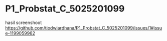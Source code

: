 # P1_Probstat_C_5025201099
hasil screenshoot
https://github.com/tiodwiardhana/P1_Probstat_C_5025201099/issues/1#issue-1199059962
